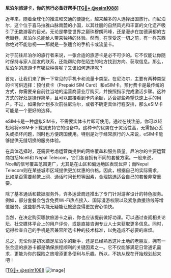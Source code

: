 **尼泊尔旅游卡，你的旅行必备好帮手[[TG💪+ @esim1088](https://t.me/s/esim1088)]**

近年来，随着全球化的推进和交通的便捷化，越来越多的人选择出国旅行。而尼泊尔，这个位于喜马拉雅山脉南麓的小国，以其壮丽的自然风光和丰富的文化遗产吸引了无数游客的目光。无论是攀登世界之巅珠穆朗玛峰，还是漫步在加德满都的古老街巷，尼泊尔总能给人带来独特的体验。然而，在享受这一切之前，有一样东西你绝对不能忽视——那就是一张适合的手机卡或流量卡。

对于前往尼泊尔的旅行者来说，一张合适的旅游卡是必不可少的。它不仅能让你随时保持与家人朋友的联系，还能帮助你在陌生的地方找到方向、获取信息。那么，尼泊尔的旅游卡有哪些种类呢？又该如何选择呢？

首先，让我们来了解一下常见的手机卡和流量卡类型。在尼泊尔，主要有两种类型的卡可供选择：预付费卡（Prepaid SIM Card）和eSIM卡。预付费卡是最传统的方式，你需要亲自前往当地的运营商营业厅购买，并按照指示完成激活步骤。这种方式的好处是操作简单，且可以直接看到卡内余额，适合那些希望快速上手的用户。不过，如果你计划多次前往尼泊尔，或者不确定具体行程安排，那么eSIM卡可能是一个更好的选择。

eSIM卡是一种虚拟SIM卡，不需要实体卡片即可使用。通过在线注册，你可以轻松地将eSIM卡下载到支持它的设备中。这种卡的优势在于灵活性高，无需担心丢失或损坏问题，同时也方便跨国使用。特别是对于经常旅行的人来说，eSIM卡能够提供无缝切换的服务体验。

在具体选择时，还需要考虑运营商提供的网络覆盖和服务质量。尼泊尔的主要运营商包括Ncell和 Nepal Telecom，它们各自拥有不同的套餐方案。一般来说，Ncell的信号覆盖范围更广，尤其是在山区和偏远地区表现优异；而Nepal Telecom则在某些城市区域提供更加优惠的价格。因此，根据自己的实际需求，比如是否需要频繁上网、通话时间长短等因素，合理挑选适合自己的套餐非常重要。

除了基本通话和数据服务外，许多运营商还推出了专门针对游客设计的特色服务。例如，部分套餐会包含免费Wi-Fi热点接入、国际漫游权限以及紧急救援热线等增值服务。这些额外功能无疑能让旅途变得更加安心愉快。

当然，在决定购买哪款旅游卡之前，你也应该提前做好功课。可以通过查阅相关论坛、社交媒体平台上的用户评价，或是直接咨询专业人士来获取更多信息。同时，记得检查自己的手机是否兼容所选卡种的技术标准，以免造成不必要的麻烦。

总之，无论你是初次踏足尼泊尔的新手，还是已经熟悉这片土地的老朋友，拥有一张合适的旅游卡都是确保旅程顺利的关键因素之一。它不仅能够满足日常通讯需求，更能为你的探险之旅增添更多便利与乐趣。所以，不妨从现在开始规划起来吧！

[[TG💪+ @esim1088](https://t.me/s/esim1088) ![Image](https://i.postimg.cc/4NQfJmqS/Snipaste-2025-05-13-00-14-12.png)]